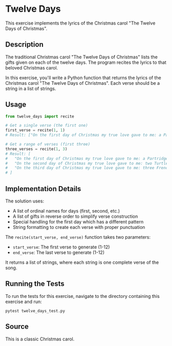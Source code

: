# Twelve Days

This exercise implements the lyrics of the Christmas carol "The Twelve Days of Christmas".

## Description

The traditional Christmas carol "The Twelve Days of Christmas" lists the gifts given on each of the twelve days. The program recites the lyrics to that beloved Christmas carol.

In this exercise, you'll write a Python function that returns the lyrics of the Christmas carol "The Twelve Days of Christmas". Each verse should be a string in a list of strings.

## Usage

```python
from twelve_days import recite

# Get a single verse (the first one)
first_verse = recite(1, 1)
# Result: ["On the first day of Christmas my true love gave to me: a Partridge in a Pear Tree."]

# Get a range of verses (first three)
three_verses = recite(1, 3)
# Result: [
#   "On the first day of Christmas my true love gave to me: a Partridge in a Pear Tree.",
#   "On the second day of Christmas my true love gave to me: two Turtle Doves, and a Partridge in a Pear Tree.",
#   "On the third day of Christmas my true love gave to me: three French Hens, two Turtle Doves, and a Partridge in a Pear Tree."
# ]
```

## Implementation Details

The solution uses:
- A list of ordinal names for days (first, second, etc.)
- A list of gifts in reverse order to simplify verse construction
- Special handling for the first day which has a different pattern
- String formatting to create each verse with proper punctuation

The `recite(start_verse, end_verse)` function takes two parameters:
- `start_verse`: The first verse to generate (1-12)
- `end_verse`: The last verse to generate (1-12)

It returns a list of strings, where each string is one complete verse of the song.

## Running the Tests

To run the tests for this exercise, navigate to the directory containing this exercise and run:

```
pytest twelve_days_test.py
```

## Source

This is a classic Christmas carol.

